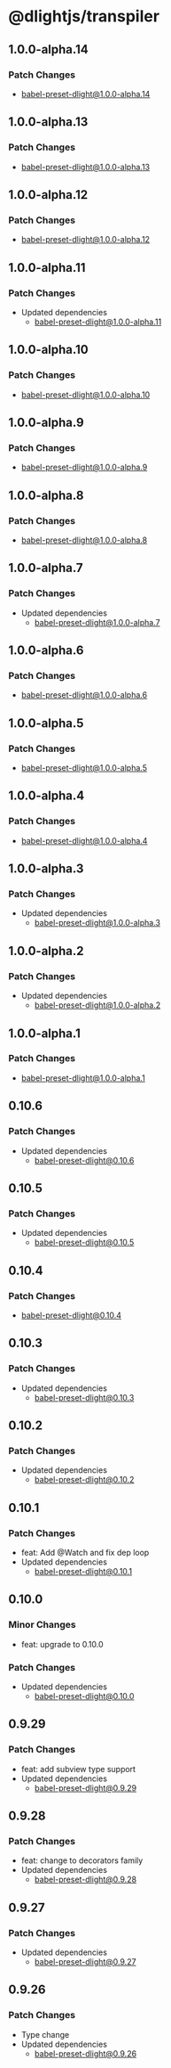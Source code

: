 # @dlightjs/transpiler

## 1.0.0-alpha.14

### Patch Changes

- babel-preset-dlight@1.0.0-alpha.14

## 1.0.0-alpha.13

### Patch Changes

- babel-preset-dlight@1.0.0-alpha.13

## 1.0.0-alpha.12

### Patch Changes

- babel-preset-dlight@1.0.0-alpha.12

## 1.0.0-alpha.11

### Patch Changes

- Updated dependencies
  - babel-preset-dlight@1.0.0-alpha.11

## 1.0.0-alpha.10

### Patch Changes

- babel-preset-dlight@1.0.0-alpha.10

## 1.0.0-alpha.9

### Patch Changes

- babel-preset-dlight@1.0.0-alpha.9

## 1.0.0-alpha.8

### Patch Changes

- babel-preset-dlight@1.0.0-alpha.8

## 1.0.0-alpha.7

### Patch Changes

- Updated dependencies
  - babel-preset-dlight@1.0.0-alpha.7

## 1.0.0-alpha.6

### Patch Changes

- babel-preset-dlight@1.0.0-alpha.6

## 1.0.0-alpha.5

### Patch Changes

- babel-preset-dlight@1.0.0-alpha.5

## 1.0.0-alpha.4

### Patch Changes

- babel-preset-dlight@1.0.0-alpha.4

## 1.0.0-alpha.3

### Patch Changes

- Updated dependencies
  - babel-preset-dlight@1.0.0-alpha.3

## 1.0.0-alpha.2

### Patch Changes

- Updated dependencies
  - babel-preset-dlight@1.0.0-alpha.2

## 1.0.0-alpha.1

### Patch Changes

- babel-preset-dlight@1.0.0-alpha.1

## 0.10.6

### Patch Changes

- Updated dependencies
  - babel-preset-dlight@0.10.6

## 0.10.5

### Patch Changes

- Updated dependencies
  - babel-preset-dlight@0.10.5

## 0.10.4

### Patch Changes

- babel-preset-dlight@0.10.4

## 0.10.3

### Patch Changes

- Updated dependencies
  - babel-preset-dlight@0.10.3

## 0.10.2

### Patch Changes

- Updated dependencies
  - babel-preset-dlight@0.10.2

## 0.10.1

### Patch Changes

- feat: Add @Watch and fix dep loop
- Updated dependencies
  - babel-preset-dlight@0.10.1

## 0.10.0

### Minor Changes

- feat: upgrade to 0.10.0

### Patch Changes

- Updated dependencies
  - babel-preset-dlight@0.10.0

## 0.9.29

### Patch Changes

- feat: add subview type support
- Updated dependencies
  - babel-preset-dlight@0.9.29

## 0.9.28

### Patch Changes

- feat: change to decorators family
- Updated dependencies
  - babel-preset-dlight@0.9.28

## 0.9.27

### Patch Changes

- Updated dependencies
  - babel-preset-dlight@0.9.27

## 0.9.26

### Patch Changes

- Type change
- Updated dependencies
  - babel-preset-dlight@0.9.26
